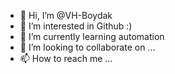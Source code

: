 - 👋 Hi, I’m @VH-Boydak
- 👀 I’m interested in Github :)
- 🌱 I’m currently learning automation
- 💞️ I’m looking to collaborate on ...
- 📫 How to reach me ...

<!---
VH-Boydak/VH-Boydak is a ✨ special ✨ repository because its `README.md` (this file) appears on your GitHub profile.
You can click the Preview link to take a look at your changes.
--->

